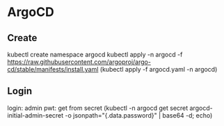 # ArgoCD
## Create
kubectl create namespace argocd
kubectl apply -n argocd -f https://raw.githubusercontent.com/argoproj/argo-cd/stable/manifests/install.yaml
(kubectl apply -f argocd.yaml -n argocd)
## Login
login: admin
pwt: get from secret
(kubectl -n argocd get secret argocd-initial-admin-secret -o jsonpath="{.data.password}" | base64 -d; echo)
